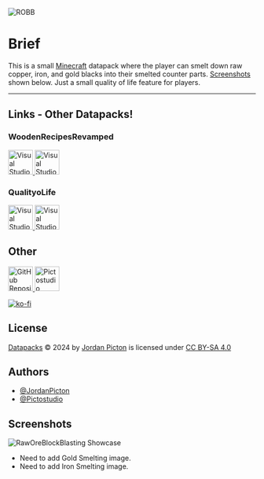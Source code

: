 ![ROBB](https://res.cloudinary.com/db9og4cir/image/upload/v1730209649/raw_ore_blocks_blasting_tztr1h.png)

# Brief
This is a small [Minecraft](https://www.minecraft.net/en-us) datapack where the player can smelt down raw copper, iron, and gold blacks into their smelted counter parts. [Screenshots](#screenshots) shown below. Just a small quality of life feature for players.

---

## Links - Other Datapacks!

### WoodenRecipesRevamped
  <a href="https://code.visualstudio.com">
    <img width="50" alt="Visual Studio Code Logo" src="https://media.beehiiv.com/cdn-cgi/image/fit=scale-down,format=auto,onerror=redirect,quality=80/uploads/publication/logo/a49f8e1b-3835-4ea1-a85b-118c6425ebc3/Modrinth_Dark_Logo.png">
  </a>
  <a href="https://code.visualstudio.com">
    <img width="50" alt="Visual Studio Code Logo" src="https://cdn.apexminecrafthosting.com/img/uploads/2021/05/21163117/curseforge-logo.png">
  </a>

### QualityoLife
  <a href="https://code.visualstudio.com">
    <img width="50" alt="Visual Studio Code Logo" src="https://media.beehiiv.com/cdn-cgi/image/fit=scale-down,format=auto,onerror=redirect,quality=80/uploads/publication/logo/a49f8e1b-3835-4ea1-a85b-118c6425ebc3/Modrinth_Dark_Logo.png">
  </a>
  <a href="https://code.visualstudio.com">
    <img width="50" alt="Visual Studio Code Logo" src="https://cdn.apexminecrafthosting.com/img/uploads/2021/05/21163117/curseforge-logo.png">
  </a>

## Other
  <a href="https://github.com/Pictostudio/datapacks">
    <img width="50" alt="GitHub Repository" src="https://res.cloudinary.com/db9og4cir/image/upload/v1730214332/githublogo_tf6h2r.png">
  </a>
    <a href="https://discord.gg/DaCTamGB4j">
    <img width="50" alt="Pictostudio Discord" src="https://avatarfiles.alphacoders.com/367/367020.png">
  </a>

[![ko-fi](https://ko-fi.com/img/githubbutton_sm.svg)](https://ko-fi.com/B0B511WBXS)

## License

[Datapacks](https://github.com/Pictostudio/datapacks) © 2024 by [Jordan Picton](https://github.com/JordanPicton) is licensed under [CC BY-SA 4.0](https://creativecommons.org/licenses/by-sa/4.0/?ref=chooser-v1)

## Authors
- [@JordanPicton](https://github.com/JordanPicton)
- [@Pictostudio](https://github.com/Pictostudio)

## Screenshots

![RawOreBlockBlasting Showcase](https://res.cloudinary.com/db9og4cir/image/upload/v1730209929/robb_1.webp)
- Need to add Gold Smelting image.
- Need to add Iron Smelting image.